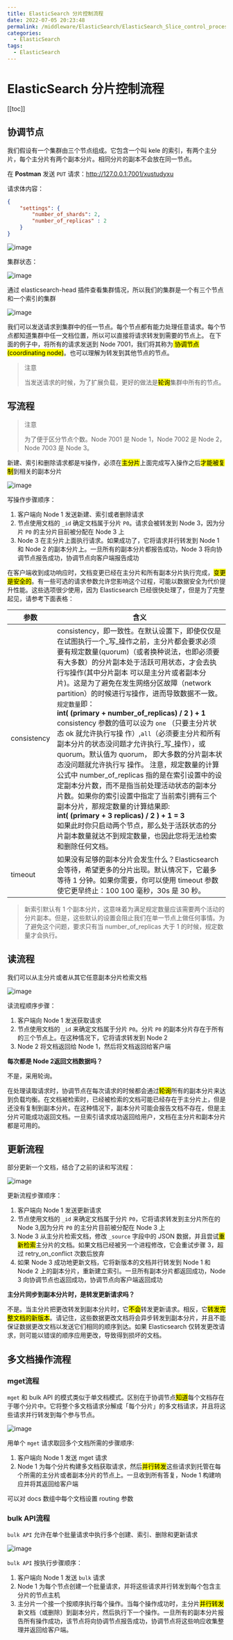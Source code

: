 ```yaml
---
title: ElasticSearch 分片控制流程
date: 2022-07-05 20:23:48
permalink: /middleware/ElasticSearch/ElasticSearch_Slice_control_process
categories:
  - ElasticSearch
tags:
  - ElasticSearch
---
```

# ElasticSearch 分片控制流程

[[toc]]

## 协调节点

我们假设有一个集群由三个节点组成。它包含一个叫 kele 的索引，有两个主分片，每个主分片有两个副本分片。相同分片的副本不会放在同一节点。

在 **Postman** 发送 `PUT` 请求：http://127.0.0.1:7001/xustudyxu

请求体内容：

```json
{
    "settings": {
        "number_of_shards": 2,
        "number_of_replicas" : 2
    }
}
```

![image](https://jsd.cdn.zzko.cn/gh/xustudyxu/image-hosting1@master/20220705/image.16jfdcupu3j4.webp)

集群状态：

![image](https://jsd.cdn.zzko.cn/gh/xustudyxu/image-hosting1@master/20220705/image.39fddcevg6y0.webp)

通过 elasticsearch-head 插件查看集群情况，所以我们的集群是一个有三个节点和一个索引的集群

![image](https://jsd.cdn.zzko.cn/gh/xustudyxu/image-hosting1@master/20220705/image.5x9qw61rdm40.webp)

我们可以发送请求到集群中的任一节点。每个节点都有能力处理任意请求。每个节点都知道集群中任一文档位置，所以可以直接将请求转发到需要的节点上。 在下面的例子中，将所有的请求发送到 Node 7001，我们将其称为<mark> 协调节点(coordinating node)</mark>。也可以理解为转发到其他节点的节点。

> 注意
>
> 当发送请求的时候，为了扩展负载，更好的做法是<mark>轮询</mark>集群中所有的节点。

## 写流程

> 注意
>
> 为了便于区分节点个数。Node 7001 是 Node 1，Node 7002 是 Node 2，Node 7003 是 Node 3。

新建、索引和删除请求都是`写`操作，必须在<mark>主分片</mark>上面完成写入操作之后<mark>才能被复制</mark>到相关的副本分片

![image](https://jsd.cdn.zzko.cn/gh/xustudyxu/image-hosting1@master/20220705/image.170d25y17d1c.webp)

写操作步骤顺序：

1. 客户端向 Node 1 发送新建、索引或者删除请求
2. 节点使用文档的 `_id` 确定文档属于分片 `P0`。请求会被转发到 Node 3，因为分片 `P0` 的主分片目前被分配在 Node 3 上
3. Node 3 在主分片上面执行请求。如果成功了，它将请求并行转发到 Node 1 和 Node 2 的副本分片上。一旦所有的副本分片都报告成功，Node 3 将向协调节点报告成功，协调节点向客户端报告成功

在客户端收到成功响应时，文档变更已经在主分片和所有副本分片执行完成，<mark>变更是安全的</mark>。有一些可选的请求参数允许您影响这个过程，可能以数据安全为代价提升性能。这些选项很少使用，因为 Elasticsearch 已经很快处理了，但是为了完整起见，请参考下面表格：

| 参数        | 含义                                                         |
| ----------- | ------------------------------------------------------------ |
| consistency | consistency，即一致性。在默认设置下，即使仅仅是在试图执行一个_写_操作之前，主分片都会要求必须要有规定数量(quorum)（或者换种说法，也即必须要有大多数）的分片副本处于活跃可用状态，才会去执行`写`操作(其中分片副本 可以是主分片或者副本分片)。这是为了避免在发生网络分区故障（network partition）的时候进行`写`操作，进而导致数据不一致。`规定数量`即：<br> **int( (primary + number_of_replicas) / 2 ) + 1**<br>consistency 参数的值可以设为 `one` （只要主分片状态 ok 就允许执行`写`操 作）,`all`（必须要主分片和所有副本分片的状态没问题才允许执行_写_操作），或 quorum。默认值为 quorum， 即大多数的分片副本状态没问题就允许执行`写` 操作。 注意，规定数量的计算公式中 number_of_replicas 指的是在索引设置中的设定副本分片数，而不是指当前处理活动状态的副本分片数。如果你的索引设置中指定了当前索引拥有三个副本分片，那规定数量的计算结果即:<br>**int( (primary + 3 replicas) / 2 ) + 1 = 3** <br>如果此时你只启动两个节点，那么处于活跃状态的分片副本数量就达不到规定数量，也因此您将无法检索和删除任何文档。 |
| timeout     | 如果没有足够的副本分片会发生什么？Elasticsearch 会等待，希望更多的分片出现。默认情况下，它最多等待 1 分钟。如果你需要，你可以使用 timeout 参数使它更早终止：100 100 毫秒，30s 是 30 秒。 |

> 新索引默认有 1 个副本分片，这意味着为满足规定数量应该需要两个活动的分片副本。但是，这些默认的设置会阻止我们在单一节点上做任何事情。为了避免这个问题，要求只有当 number_of_replicas 大于 1 的时候，规定数量才会执行。

## 读流程

我们可以从主分片或者从其它任意副本分片检索文档

![image](https://jsd.cdn.zzko.cn/gh/xustudyxu/image-hosting1@master/20220705/image.2dxgk2rb01gk.webp)

读流程顺序步骤：

1. 客户端向 Node 1 发送获取请求
2. 节点使用文档的 `_id` 来确定文档属于分片 `P0`。分片 `P0` 的副本分片存在于所有的三个节点上。在这种情况下，它将请求转发到 Node 2
3. Node 2 将文档返回给 Node 1，然后将文档返回给客户端

**每次都是 Node 2返回文档数据吗？**

不是，采用轮询。

在处理读取请求时，协调节点在每次请求的时候都会通过<mark>轮询</mark>所有的副本分片来达到负载均衡。在文档被检索时，已经被检索的文档可能已经存在于主分片上，但是还没有复制到副本分片。在这种情况下，副本分片可能会报告文档不存在，但是主分片可能成功返回文档。一旦索引请求成功返回给用户，文档在主分片和副本分片都是可用的。

## 更新流程

部分更新一个文档，结合了之前的读和写流程：

![image](https://jsd.cdn.zzko.cn/gh/xustudyxu/image-hosting1@master/20220705/image.146qxbe8k3a8.webp)

更新流程步骤顺序：

1. 客户端向 Node 1 发送更新请求
2. 节点使用文档的 `_id` 来确定文档属于分片 `P0`，它将请求转发到主分片所在的 Node 3,因为分片 `P0` 的主分片目前被分配在 Node 3 上
3. Node 3 从主分片检索文档，修改 `_source` 字段中的 JSON 数据，并且尝试<mark>重新检索</mark>主分片的文档。如果文档已经被另一个进程修改，它会重试步骤 3，超过 retry_on_conflict 次数后放弃
4. 如果 Node 3 成功地更新文档，它将新版本的文档并行转发到 Node 1 和 Node 2 上的副本分片，重新建立索引。一旦所有副本分片都返回成功，Node 3 向协调节点也返回成功，协调节点向客户端返回成功

**主分片同步到副本分片时，是转发更新请求吗？**

不是。当主分片把更改转发到副本分片时，它<mark>不会</mark>转发更新请求。相反，它<mark>转发完整文档的新版本</mark>。请记住，这些数据更改文档将会异步转发到副本分片，并且不能保证数据更改文档以发送它们相同的顺序到达。如果 Elasticsearch 仅转发更改请求，则可能以错误的顺序应用更改，导致得到损坏的文档。

## 多文档操作流程

### mget流程

`mget` 和 bulk API 的模式类似于单文档模式。区别在于协调节点<mark>知道</mark>每个文档存在于哪个分片中。它将整个多文档请求分解成「每个分片」的多文档请求，并且将这些请求并行转发到每个参与节点。

![image](https://jsd.cdn.zzko.cn/gh/xustudyxu/image-hosting1@master/20220705/image.1g8ofpwj2ta8.webp)

用单个 `mget` 请求取回多个文档所需的步骤顺序:

1. 客户端向 Node 1 发送 mget 请求
2. Node 1 为每个分片构建多文档获取请求，然后<mark>并行转发</mark>这些请求到托管在每个所需的主分片或者副本分片的节点上。一旦收到所有答复，Node 1 构建响应并将其返回给客户端

可以对 docs 数组中每个文档设置 routing 参数

### bulk API流程

`bulk API` 允许在单个批量请求中执行多个创建、索引、删除和更新请求

![image](https://jsd.cdn.zzko.cn/gh/xustudyxu/image-hosting1@master/20220705/image.59u3v9fkmg80.webp)

`bulk API` 按执行步骤顺序：

1. 客户端向 Node 1 发送 `bulk` 请求
2. Node 1 为每个节点创建一个批量请求，并将这些请求并行转发到每个包含主分片的节点主机
3. 主分片一个接一个按顺序执行每个操作。当每个操作成功时，主分片<mark>并行转发</mark>新文档（或删除）到副本分片，然后执行下一个操作。一旦所有的副本分片报告所有操作成功，该节点将向协调节点报告成功，协调节点将这些响应收集整理并返回给客户端。

